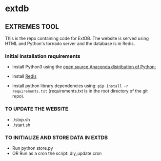 # extdb

## EXTREMES TOOL ##

This is the repo containing code for ExtDB. The website is served using HTML and Python's tornado server and the database is in Redis.

### Initial installation requirements

+ Install Python3 using the [open source Anaconda distribution of Python:](https://www.anaconda.com/distribution/#download-section)

+ Install [Redis](https://redis.io)

+ Install python library dependencies using: ```pip install -r requirements.txt``` (requirements.txt is in the root directory of the git repo).

### TO UPDATE THE WEBSITE ###

+ ./stop.sh
+ ./start.sh

### TO INITIALIZE AND STORE DATA IN EXTDB ###

+ Run python store.py
+ OR Run as a cron the script: dly_update.cron
